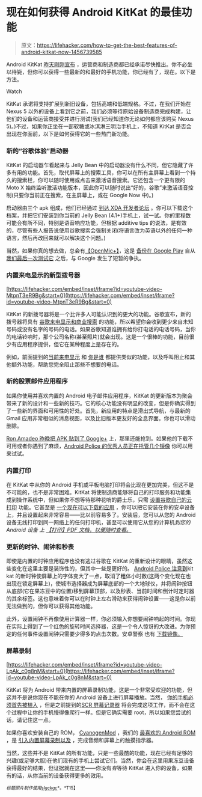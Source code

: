 # 现在如何获得 Android KitKat 的最佳功能

> 原文：<https://lifehacker.com/how-to-get-the-best-features-of-android-kitkat-now-1456739585>

Android KitKat [昨天刚刚宣布](https://lifehacker.com/all-the-new-stuff-in-android-4-4-kitkat-1456286732) ，运营商和制造商都已经承诺尽快推出。你不必坐以待毙，但你可以获得一些最新的和最好的手机功能，你已经有了，现在。以下是方法。

Watch

KitKat 承诺将支持扩展到新旧设备，包括高端和低端规格。不过，在我们开始在 Nexus 5 以外的设备上看到它之前，我们必须等待原始设备制造商完成构建，让他们的设备和运营商接受并进行测试(我们已经知道你无论如何都应该购买 Nexus 5)。)不过，如果你正坐在一部软糖或冰淇淋三明治手机上，不知道 KitKat 是否会出现在你面前，以下是如何获得它的一些热门新功能。

### 新的“谷歌体验”启动器

KitKat 的启动器乍看起来与 Jelly Bean 中的启动器没有什么不同，但它隐藏了许多有用的功能。首先，取代屏幕上的搜索工具，你可以在所有主屏幕上看到一个持久的搜索栏，你可以随时使用或点击来激活语音搜索。它还包含一个更有限的 Moto X 始终监听激活功能版本，因此你可以随时说出“好的，谷歌”来激活语音控制(只要你当前正在搜索，在主屏幕上，或在 Google Now 中)。)

启动器由三个 apk 组成，他们已经通过 [到达 XDA 开发者论坛](http://forum.xda-developers.com/showthread.php?t=2506488) 。你可以下载这个档案，并把它们安装到你当前的 Jelly Bean (4.1+)手机上，试一试。你的里程数可能会有所不同，特别是语音响应功能，但根据 additive tips 的说法，是有效的，尽管有些人报告说使用谷歌搜索会强制关闭(将语言改为英语以外的任何一种语言，然后再改回来就可以解决这个问题。)

当然，如果你真的想去做，总会有[【OpenMic+】](http://openmic.rsenapps.com/)，这是 [备份在 Google Play](https://play.google.com/store/apps/details?id=com.RSen.OpenMic.Pheonix) 自从 [我们最后一次测试它](https://lifehacker.com/open-mic-brings-the-moto-xs-touchless-control-to-any-1211465747) 之后，与 Google 发生了短暂的争执。

### 内置来电显示的新型拨号器

 [https://lifehacker.com/embed/inset/iframe?id=youtube-video-MtpnT3eR9Bg&start=0](https://lifehacker.com/embed/inset/iframe?id=youtube-video-MtpnT3eR9Bg&start=0) 

KitKat 的新拨号器将是一个比许多人可能认识到的更大的功能。谷歌宣布，新的拨号器将具有 [谷歌来电显示和商业搜索](http://www.androidpolice.com/2013/10/31/kitkat-feature-spotlight-a-smarter-caller-id-with-local-business-search/) 的功能，所以希望你会收到更少来自未知号码或没有名字的号码的电话。如果谷歌知道谁拥有给你打电话的电话号码，当你的电话铃响时，那个公司名称(甚至照片)就会出现。这是一个很棒的功能，目前很少有应用程序提供，但它在某种程度上是存在的。

例如，前面提到的[当前来电显示](https://play.google.com/store/apps/details?id=com.webascender.callerid) 和 [你是谁](https://play.google.com/store/apps/details?id=com.youmail.callerid) 都提供类似的功能，以及呼叫阻止和其他额外功能，帮助您完全阻止那些不想要的电话。

### 新的股票邮件应用程序

如果你使用并喜欢内置的 Android 电子邮件应用程序，KitKat 的更新版本为聚会带来了新的设计和一些新的技巧。它的核心功能没有明显的改变，但是你确实得到了一些新的界面和可用性的好处。首先，新应用的特点是滑出式导航，与最新的 Gmail 应用非常相似的消息视图，以及比旧版本更友好的全息界面。你也可以滑动删除。

[Ron Amadeo 昨晚把 APK 贴到了 Google+](https://plus.google.com/+RonAmadeo/posts/N6AzgJdGCF7) 上，那里还能抢到。如果他的下载不可用或者你遇到了麻烦，[Android Police 的优秀人员正在托管几个镜像](http://www.androidpolice.com/2013/10/31/apk-download-heres-the-default-email-app-from-android-4-4-with-gmail-style-ui-and-a-slide-out-menu/) 你可以用来试试。

### 内置打印

在 KitKat 中从你的 Android 手机或平板电脑打印将会比现在更加完美，但这不是不可能的，也不是非常困难。KitKat 将使制造商能够将自己的打印服务和功能集成到操作系统中，但如果你不想等待那种花哨的爵士乐，只需 [设置谷歌自己的云打印](https://lifehacker.com/google-cloud-print-its-actually-awesome-and-heres-how-5882060) 功能。它甚至是 [一个现在可以下载的应用](http://lifehacker.com/cloud-print-for-android-prints-your-phones-documents-f-512976715) ，你可以把它安装在你的安卓设备上，并且设置起来非常容易——比以前容易多了。安装后，您可以从您的 Android 设备无线打印到同一网络上的任何打印机，甚至可以使用它从您的计算机*到您的 Android 设备 上 [【打印】PDF 文档，以便随时查看。](http://lifehacker.com/use-google-cloud-print-to-quickly-save-files-as-pdfs-on-5994280)*

### 更新的时钟、闹钟和秒表

即使是内置的时钟应用程序也没有逃过谷歌在 KitKat 的重新设计的眼睛，虽然这些变化在这里主要是装饰性的，但其中一些是更好的。 [Android Police 注意到](http://www.androidpolice.com/2013/10/31/apk-download-android-4-4-clockalarmtimerstopwatch-app-with-fixed-font-four-tabs-new-time-picker-and-more/)kit kat 的新时钟使屏幕上的字体变大了一点，取消了粗体小时数(这两个变化现在也出现在锁定屏幕上)，使城市选择器成为屏幕底部的一个大地球仪，并将闹钟按钮从底部(它在果冻豆中的位置)移到屏幕顶部，以及秒表、当前时间和倒计时定时器的其余标签。这也意味着你可以在时钟上左右滑动来获得闹钟设置——这是你以前无法做到的，但你可以获得其他功能。

此外，设置闹钟不再像使用计算器一样，你必须输入你想要闹钟响起的时间。你现在实际上得到了一个红色的旋转时间选择器，这是一个令人惊讶的大改进。为你预定的任何事件设置闹钟只需要少得多的点击次数。安卓警察 也有 [下载镜像。](http://www.androidpolice.com/2013/10/31/apk-download-android-4-4-clockalarmtimerstopwatch-app-with-fixed-font-four-tabs-new-time-picker-and-more/)

### 屏幕录制

 [https://lifehacker.com/embed/inset/iframe?id=youtube-video-LpAk_c0g8nM&start=0](https://lifehacker.com/embed/inset/iframe?id=youtube-video-LpAk_c0g8nM&start=0) 

KitKat 将为 Android 带来内置的屏幕录制功能，这是一个非常受欢迎的功能，但这并不是说你现在不能在你的 Android 设备上进行屏幕播放。当然， [你的手机必须首先被植入](https://lifehacker.com/everything-you-need-to-know-about-rooting-your-android-5789397) ，但是之前提到的[SCR 屏幕记录器](https://play.google.com/store/apps/details?id=com.iwobanas.screenrecorder.free&hl=en) 将会完成这项工作，而不会在这个过程中让你的手机慢得像爬行一样。但是它确实需要 root，所以如果您尝试的话，请记住这一点。

如果你喜欢安装自己的 ROM， [CyanogenMod](http://www.cyanogenmod.org/) ，我们的 [最喜欢的 Android ROM](https://lifehacker.com/five-best-android-roms-5915093) ，是 [引入内置屏幕录制以及](http://www.androidpolice.com/2013/10/19/native-screen-recording-with-audio-touch-indicator-quick-access-headed-to-cyanogenmod-nightlies-soon/) ，完成音频和屏幕上的触摸指示器。

当然，这些并不是 KitKat 的所有功能，只是一些最酷的功能，现在已经有足够的兴趣(或足够大胆)在他们现有的手机上尝试它们。当然，你会在这里用果冻豆设备获得最好的结果，但证据就在这里——你没有*有*等待 KitKat 进入你的设备，如果有的话，从你当前的设备获得更多的效用。

<small>*标题照片制作使用*</small>[<small>*slgckgc*</small>](http://www.flickr.com/photos/14771153@N04/6298687494/)<small>*。*T15】</small>